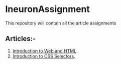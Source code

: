 # IneuronAssignment
This repository will contain all the article assignments

## Articles:-
1. [Introduction to Web and HTML](https://anandsharma.hashnode.dev/introduction-to-web-and-html).
2. [Introduction to CSS Selectors](https://anandsharma.hashnode.dev/introduction-to-css-selectors).
